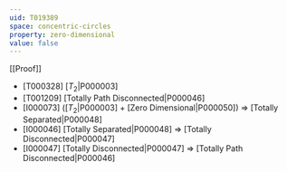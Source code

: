```yaml
---
uid: T019389
space: concentric-circles
property: zero-dimensional
value: false
---
```

[[Proof]]

* [T000328] [$T_2$|P000003]
* [T001209] [Totally Path Disconnected|P000046]
* [I000073] ([$T_2$|P000003] + [Zero Dimensional|P000050]) => [Totally Separated|P000048]
* [I000046] [Totally Separated|P000048] => [Totally Disconnected|P000047]
* [I000047] [Totally Disconnected|P000047] => [Totally Path Disconnected|P000046]

